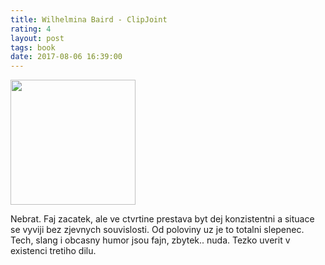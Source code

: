 ```yaml
---
title: Wilhelmina Baird - ClipJoint
rating: 4
layout: post
tags: book
date: 2017-08-06 16:39:00
---
```

<img width="200" src="https://www.lwcurrey.com/pictures/medium/146404.jpg" />
<p>
Nebrat. Faj zacatek, ale ve ctvrtine prestava byt dej konzistentni a situace se vyviji bez zjevnych souvislosti. Od poloviny uz je to totalni slepenec. Tech, slang i obcasny humor jsou fajn, zbytek.. nuda. Tezko uverit v existenci tretiho dilu.
</p>
